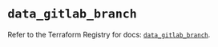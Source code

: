 # `data_gitlab_branch`

Refer to the Terraform Registry for docs: [`data_gitlab_branch`](https://registry.terraform.io/providers/gitlabhq/gitlab/17.7.0/docs/data-sources/branch).
